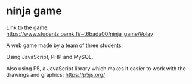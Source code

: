 # ninja game
Link to the game: https://www.students.oamk.fi/~t6bada00/ninja_game/#play

A web game made by a team of three students.

Using JavaScript, PHP and MySQL.

Also using P5, a JavaScript library which makes it easier to work with the drawings and graphics: https://p5js.org/
